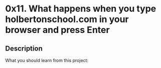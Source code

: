 # 0x11. What happens when you type holbertonschool.com in your browser and press Enter

## Description
What you should learn from this project:
